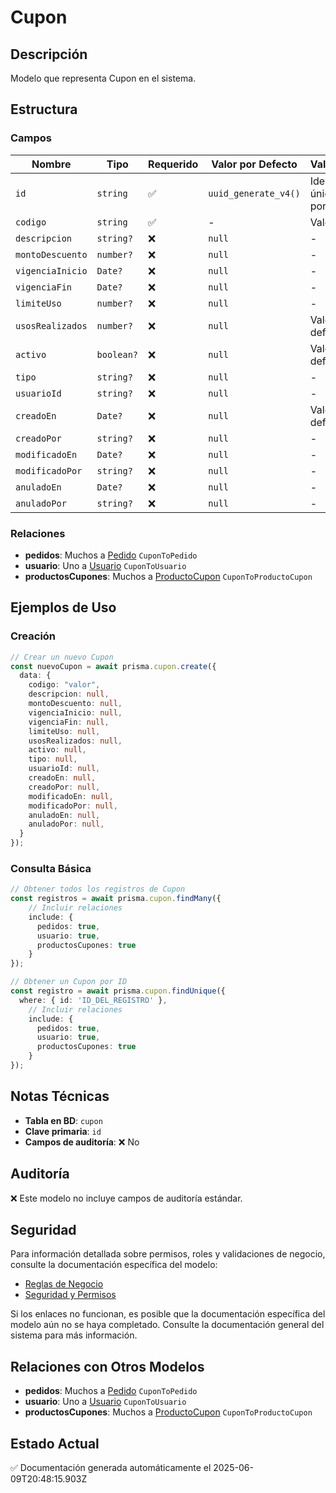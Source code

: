 # Cupon

## Descripción
Modelo que representa Cupon en el sistema.

## Estructura

### Campos

| Nombre | Tipo | Requerido | Valor por Defecto | Validaciones | Descripción |
|--------|------|-----------|-------------------|--------------|-------------|
| `id` | `string` | ✅ | `uuid_generate_v4()` | Identificador único, Valor por defecto |  |
| `codigo` | `string` | ✅ | - | Valor único |  |
| `descripcion` | `string?` | ❌ | `null` | - |  |
| `montoDescuento` | `number?` | ❌ | `null` | - |  |
| `vigenciaInicio` | `Date?` | ❌ | `null` | - |  |
| `vigenciaFin` | `Date?` | ❌ | `null` | - |  |
| `limiteUso` | `number?` | ❌ | `null` | - |  |
| `usosRealizados` | `number?` | ❌ | `null` | Valor por defecto |  |
| `activo` | `boolean?` | ❌ | `null` | Valor por defecto |  |
| `tipo` | `string?` | ❌ | `null` | - |  |
| `usuarioId` | `string?` | ❌ | `null` | - |  |
| `creadoEn` | `Date?` | ❌ | `null` | Valor por defecto |  |
| `creadoPor` | `string?` | ❌ | `null` | - |  |
| `modificadoEn` | `Date?` | ❌ | `null` | - |  |
| `modificadoPor` | `string?` | ❌ | `null` | - |  |
| `anuladoEn` | `Date?` | ❌ | `null` | - |  |
| `anuladoPor` | `string?` | ❌ | `null` | - |  |

### Relaciones

- **pedidos**: Muchos a [Pedido](./pedido.md) `CuponToPedido`
- **usuario**: Uno a [Usuario](./usuario.md) `CuponToUsuario`
- **productosCupones**: Muchos a [ProductoCupon](./productocupon.md) `CuponToProductoCupon`

## Ejemplos de Uso

### Creación

```typescript
// Crear un nuevo Cupon
const nuevoCupon = await prisma.cupon.create({
  data: {
    codigo: "valor",
    descripcion: null,
    montoDescuento: null,
    vigenciaInicio: null,
    vigenciaFin: null,
    limiteUso: null,
    usosRealizados: null,
    activo: null,
    tipo: null,
    usuarioId: null,
    creadoEn: null,
    creadoPor: null,
    modificadoEn: null,
    modificadoPor: null,
    anuladoEn: null,
    anuladoPor: null,
  }
});
```

### Consulta Básica

```typescript
// Obtener todos los registros de Cupon
const registros = await prisma.cupon.findMany({
    // Incluir relaciones
    include: {
      pedidos: true,
      usuario: true,
      productosCupones: true
    }
});

// Obtener un Cupon por ID
const registro = await prisma.cupon.findUnique({
  where: { id: 'ID_DEL_REGISTRO' },
    // Incluir relaciones
    include: {
      pedidos: true,
      usuario: true,
      productosCupones: true
    }
});
```

## Notas Técnicas

- **Tabla en BD**: `cupon`
- **Clave primaria**: `id`
- **Campos de auditoría**: ❌ No

## Auditoría

❌ Este modelo no incluye campos de auditoría estándar.

## Seguridad

Para información detallada sobre permisos, roles y validaciones de negocio, consulte la documentación específica del modelo:

- [Reglas de Negocio](./cupon/reglas_negocio.md)
- [Seguridad y Permisos](./cupon/seguridad.md)

Si los enlaces no funcionan, es posible que la documentación específica del modelo aún no se haya completado. Consulte la documentación general del sistema para más información.

## Relaciones con Otros Modelos

- **pedidos**: Muchos a [Pedido](./pedido.md) `CuponToPedido`
- **usuario**: Uno a [Usuario](./usuario.md) `CuponToUsuario`
- **productosCupones**: Muchos a [ProductoCupon](./productocupon.md) `CuponToProductoCupon`

## Estado Actual

✅ Documentación generada automáticamente el 2025-06-09T20:48:15.903Z
